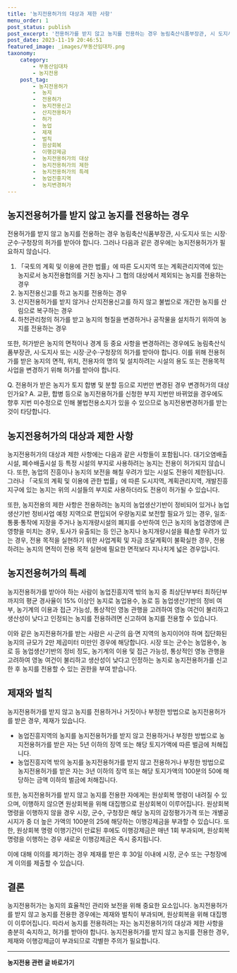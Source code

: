 ```yaml
---
title: '농지전용허가의 대상과 제한 사항'
menu_order: 1
post_status: publish
post_excerpt: '전용허가를 받지 않고 농지를 전용하는 경우 농림축산식품부장관, 시 도지사 또는 시장 군수 구청장의 허가를 받아야 합니다. 그러나 다음과 같은 경우에는 농지전용허가가 필요하지 않습니다.'
post_date: 2023-11-19 20:46:51
featured_image: _images/부동산임대차.png
taxonomy:
    category:
        - 부동산임대차
        - 농지전용
    post_tag:
        - 농지전용허가
        -  농지
        -  전용허가
        -  농지전용신고
        -  산지전용허가
        -  허가
        -  농업
        -  제재
        -  벌칙
        -  원상회복
        -  이행강제금
        -  농지전용허가의 대상
        -  농지전용허가의 제한
        -  농지전용허가의 특례
        -  농업진흥지역
        -  농지변경허가
---
```



## 농지전용허가를 받지 않고 농지를 전용하는 경우

전용허가를 받지 않고 농지를 전용하는 경우 농림축산식품부장관, 시·도지사 또는 시장·군수·구청장의 허가를 받아야 합니다. 그러나 다음과 같은 경우에는 농지전용허가가 필요하지 않습니다. 

1. 「국토의 계획 및 이용에 관한 법률」에 따른 도시지역 또는 계획관리지역에 있는 농지로서 농지전용협의를 거친 농지나 그 협의 대상에서 제외되는 농지를 전용하는 경우
2. 농지전용신고를 하고 농지를 전용하는 경우
3. 산지전용허가를 받지 않거나 산지전용신고를 하지 않고 불법으로 개간한 농지를 산림으로 복구하는 경우
4. 하천관리청의 허가를 받고 농지의 형질을 변경하거나 공작물을 설치하기 위하여 농지를 전용하는 경우

또한, 허가받은 농지의 면적이나 경계 등 중요 사항을 변경하려는 경우에도 농림축산식품부장관, 시·도지사 또는 시장·군수·구청장의 허가를 받아야 합니다. 이를 위해 전용허가를 받은 농지의 면적, 위치, 전용자의 명의 및 설치하려는 시설의 용도 또는 전용목적 사업을 변경하기 위해 허가를 받아야 합니다.

Q. 전용허가 받은 농지가 토지 합병 및 분할 등으로 지번만 변경된 경우 변경허가의 대상인가요?
A. 교환, 합병 등으로 농지전용허가를 신청한 부지 지번만 바뀌었을 경우에도 향후 지번 미수정으로 인해 불법전용소지가 있을 수 있으므로 농지전용변경허가를 받는 것이 타당합니다.

## 농지전용허가의 대상과 제한 사항

농지전용허가의 대상과 제한 사항에는 다음과 같은 사항들이 포함됩니다. 대기오염배출시설, 폐수배출시설 등 특정 시설의 부지로 사용하려는 농지는 전용이 허가되지 않습니다. 또한, 농업의 진흥이나 농지의 보전을 해칠 우려가 있는 시설도 전용이 제한됩니다. 그러나 「국토의 계획 및 이용에 관한 법률」에 따른 도시지역, 계획관리지역, 개발진흥지구에 있는 농지는 위의 시설들의 부지로 사용하더라도 전용이 허가될 수 있습니다.

또한, 농지전용의 제한 사항은 전용하려는 농지의 농업생산기반이 정비되어 있거나 농업생산기반 정비사업 예정 지역으로 편입되어 우량농지로 보전할 필요가 있는 경우, 일조·통풍·통작에 지장을 주거나 농지개량시설의 폐지를 수반하여 인근 농지의 농업경영에 큰 영향을 미치는 경우, 토사가 유출되는 등 인근 농지나 농지개량시설을 훼손할 우려가 있는 경우, 전용 목적을 실현하기 위한 사업계획 및 자금 조달계획이 불확실한 경우, 전용하려는 농지의 면적이 전용 목적 실현에 필요한 면적보다 지나치게 넓은 경우입니다.

## 농지전용허가의 특례

농지전용허가를 받아야 하는 사람이 농업진흥지역 밖의 농지 중 최상단부부터 최하단부까지의 평균 경사율이 15% 이상인 농지로 농업용수, 농로 등 농업생산기반의 정비 여부, 농기계의 이용과 접근 가능성, 통상적인 영농 관행을 고려하여 영농 여건이 불리하고 생산성이 낮다고 인정되는 농지를 전용하려면 신고하여 농지를 전용할 수 있습니다.

이와 같은 농지전용허가를 받는 사람은 시·군의 읍·면 지역의 농지이어야 하며 집단화된 농지의 규모가 2만 제곱미터 미만인 경우에 해당합니다. 시장 또는 군수는 농업용수, 농로 등 농업생산기반의 정비 정도, 농기계의 이용 및 접근 가능성, 통상적인 영농 관행을 고려하여 영농 여건이 불리하고 생산성이 낮다고 인정하는 농지로 농지전용허가를 신고한 후 농지를 전용할 수 있는 권한을 부여 받습니다.

## 제재와 벌칙

농지전용허가를 받지 않고 농지를 전용하거나 거짓이나 부정한 방법으로 농지전용허가를 받은 경우, 제재가 있습니다.

- 농업진흥지역의 농지를 농지전용허가를 받지 않고 전용하거나 부정한 방법으로 농지전용허가를 받은 자는 5년 이하의 징역 또는 해당 토지가액에 따른 벌금에 처해집니다.
- 농업진흥지역 밖의 농지를 농지전용허가를 받지 않고 전용하거나 부정한 방법으로 농지전용허가를 받은 자는 3년 이하의 징역 또는 해당 토지가액의 100분의 50에 해당하는 금액 이하의 벌금에 처해집니다.

또한, 농지전용허가를 받지 않고 농지를 전용한 자에게는 원상회복 명령이 내려질 수 있으며, 이행하지 않으면 원상회복을 위해 대집행으로 원상회복이 이루어집니다. 원상회복 명령을 이행하지 않을 경우 시장, 군수, 구청장은 해당 농지의 감정평가가격 또는 개별공시지가 중 더 높은 가액의 100분의 25에 해당하는 이행강제금을 부과할 수 있습니다. 또한, 원상회복 명령 이행기간이 만료된 후에도 이행강제금은 매년 1회 부과되며, 원상회복 명령을 이행하는 경우 새로운 이행강제금은 즉시 중지됩니다. 

이에 대해 이의를 제기하는 경우 제재를 받은 후 30일 이내에 시장, 군수 또는 구청장에게 이의를 제출할 수 있습니다.

## 결론

농지전용허가는 농지의 효율적인 관리와 보전을 위해 중요한 요소입니다. 농지전용허가를 받지 않고 농지를 전용한 경우에는 제재와 벌칙이 부과되며, 원상회복을 위해 대집행이 이루어집니다. 따라서 농지를 전용하려는 자는 농지전용허가의 대상과 제한 사항을 충분히 숙지하고, 허가를 받아야 합니다. 농지전용허가를 받지 않고 농지를 전용한 경우, 제재와 이행강제금이 부과되므로 각별한 주의가 필요합니다.
<!-- wp:separator -->
<hr class="wp-block-separator has-alpha-channel-opacity"/>
<!-- /wp:separator -->

<!-- wp:group {"backgroundColor":"base","layout":{"type":"constrained"}} -->
<div class="wp-block-group has-base-background-color has-background"><!-- wp:paragraph {"align":"center","fontSize":"medium"} -->
<p class="has-text-align-center has-large-font-size"><strong>농지전용 관련 글 바로가기</strong></p>
<!-- /wp:paragraph -->


<!-- wp:latest-posts
{"categories":[{"id":23554,"count":19,"description":"","link":"https://uknowlaw.com/category/%eb%86%8d%ec%a7%80%ec%a0%84%ec%9a%a9/","name":"농지전용","slug":"농지전용","taxonomy":"category","parent":0,"meta":[],"_links":{"self":[{"href":"https://uknowlaw.com/wp-json/wp/v2/categories/23554"}],"collection":[{"href":"https://uknowlaw.com/wp-json/wp/v2/categories"}],"about":[{"href":"https://uknowlaw.com/wp-json/wp/v2/taxonomies/category"}],"wp:post_type":[{"href":"https://uknowlaw.com/wp-json/wp/v2/posts?categories=23554"}],"curies":[{"name":"wp","href":"https://api.w.org/{rel}","templated":true}]}}],"postsToShow":100,"excerptLength":28,"postLayout":"grid","columns":2,"featuredImageAlign":"left","featuredImageSizeSlug":"large","fontSize":"small"} /--></div>
<!-- /wp:group -->